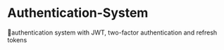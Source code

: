 # Authentication-System
🔐authentication system with JWT, two-factor authentication and refresh tokens
